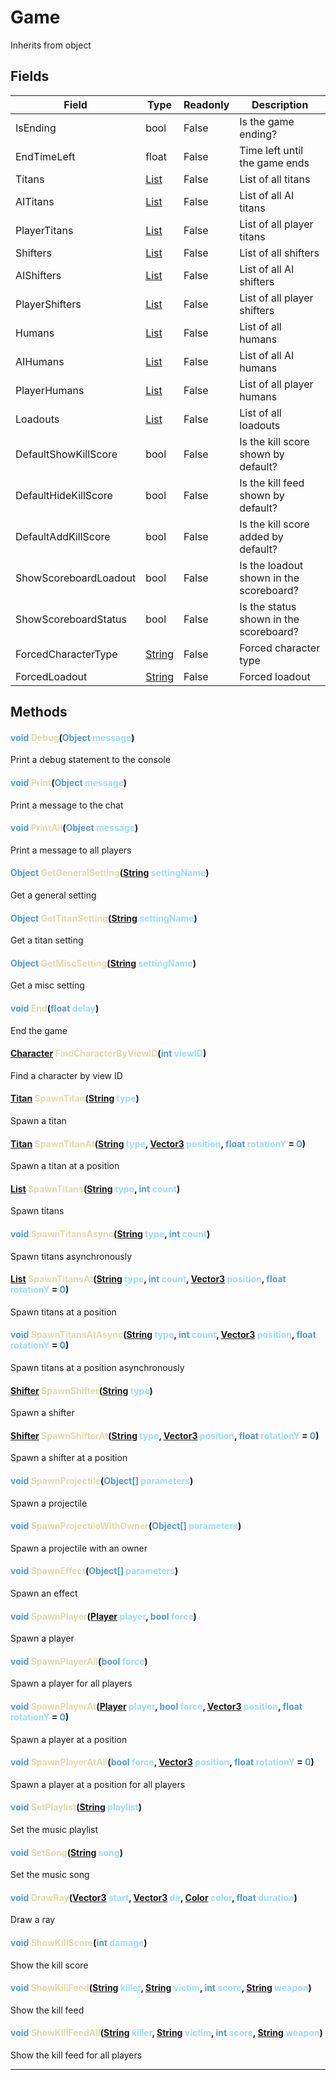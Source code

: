# Game
Inherits from object
## Fields
|Field|Type|Readonly|Description|
|---|---|---|---|
|IsEnding|bool|False|Is the game ending?|
|EndTimeLeft|float|False|Time left until the game ends|
|Titans|[List](../objects/List.md)|False|List of all titans|
|AITitans|[List](../objects/List.md)|False|List of all AI titans|
|PlayerTitans|[List](../objects/List.md)|False|List of all player titans|
|Shifters|[List](../objects/List.md)|False|List of all shifters|
|AIShifters|[List](../objects/List.md)|False|List of all AI shifters|
|PlayerShifters|[List](../objects/List.md)|False|List of all player shifters|
|Humans|[List](../objects/List.md)|False|List of all humans|
|AIHumans|[List](../objects/List.md)|False|List of all AI humans|
|PlayerHumans|[List](../objects/List.md)|False|List of all player humans|
|Loadouts|[List](../objects/List.md)|False|List of all loadouts|
|DefaultShowKillScore|bool|False|Is the kill score shown by default?|
|DefaultHideKillScore|bool|False|Is the kill feed shown by default?|
|DefaultAddKillScore|bool|False|Is the kill score added by default?|
|ShowScoreboardLoadout|bool|False|Is the loadout shown in the scoreboard?|
|ShowScoreboardStatus|bool|False|Is the status shown in the scoreboard?|
|ForcedCharacterType|[String](../static/String.md)|False|Forced character type|
|ForcedLoadout|[String](../static/String.md)|False|Forced loadout|
## Methods
#### <span style="color:#509cd4">void</span> <span style="color:#dcdcaa">Debug</span>(<span style="color:#509cd4">Object</span> <span style="color:#9cdcfe">message</span>)
Print a debug statement to the console
#### <span style="color:#509cd4">void</span> <span style="color:#dcdcaa">Print</span>(<span style="color:#509cd4">Object</span> <span style="color:#9cdcfe">message</span>)
Print a message to the chat
#### <span style="color:#509cd4">void</span> <span style="color:#dcdcaa">PrintAll</span>(<span style="color:#509cd4">Object</span> <span style="color:#9cdcfe">message</span>)
Print a message to all players
#### <span style="color:#509cd4">Object</span> <span style="color:#dcdcaa">GetGeneralSetting</span>(<span style="color:#509cd4">[String](../static/String.md)</span> <span style="color:#9cdcfe">settingName</span>)
Get a general setting
#### <span style="color:#509cd4">Object</span> <span style="color:#dcdcaa">GetTitanSetting</span>(<span style="color:#509cd4">[String](../static/String.md)</span> <span style="color:#9cdcfe">settingName</span>)
Get a titan setting
#### <span style="color:#509cd4">Object</span> <span style="color:#dcdcaa">GetMiscSetting</span>(<span style="color:#509cd4">[String](../static/String.md)</span> <span style="color:#9cdcfe">settingName</span>)
Get a misc setting
#### <span style="color:#509cd4">void</span> <span style="color:#dcdcaa">End</span>(<span style="color:#509cd4">float</span> <span style="color:#9cdcfe">delay</span>)
End the game
#### <span style="color:#509cd4">[Character](../objects/Character.md)</span> <span style="color:#dcdcaa">FindCharacterByViewID</span>(<span style="color:#509cd4">int</span> <span style="color:#9cdcfe">viewID</span>)
Find a character by view ID
#### <span style="color:#509cd4">[Titan](../objects/Titan.md)</span> <span style="color:#dcdcaa">SpawnTitan</span>(<span style="color:#509cd4">[String](../static/String.md)</span> <span style="color:#9cdcfe">type</span>)
Spawn a titan
#### <span style="color:#509cd4">[Titan](../objects/Titan.md)</span> <span style="color:#dcdcaa">SpawnTitanAt</span>(<span style="color:#509cd4">[String](../static/String.md)</span> <span style="color:#9cdcfe">type</span>, <span style="color:#509cd4">[Vector3](../objects/Vector3.md)</span> <span style="color:#9cdcfe">position</span>, <span style="color:#509cd4">float</span> <span style="color:#9cdcfe">rotationY</span> = <span style="color:#509cd4">0</span>)
Spawn a titan at a position
#### <span style="color:#509cd4">[List](../objects/List.md)</span> <span style="color:#dcdcaa">SpawnTitans</span>(<span style="color:#509cd4">[String](../static/String.md)</span> <span style="color:#9cdcfe">type</span>, <span style="color:#509cd4">int</span> <span style="color:#9cdcfe">count</span>)
Spawn titans
#### <span style="color:#509cd4">void</span> <span style="color:#dcdcaa">SpawnTitansAsync</span>(<span style="color:#509cd4">[String](../static/String.md)</span> <span style="color:#9cdcfe">type</span>, <span style="color:#509cd4">int</span> <span style="color:#9cdcfe">count</span>)
Spawn titans asynchronously
#### <span style="color:#509cd4">[List](../objects/List.md)</span> <span style="color:#dcdcaa">SpawnTitansAt</span>(<span style="color:#509cd4">[String](../static/String.md)</span> <span style="color:#9cdcfe">type</span>, <span style="color:#509cd4">int</span> <span style="color:#9cdcfe">count</span>, <span style="color:#509cd4">[Vector3](../objects/Vector3.md)</span> <span style="color:#9cdcfe">position</span>, <span style="color:#509cd4">float</span> <span style="color:#9cdcfe">rotationY</span> = <span style="color:#509cd4">0</span>)
Spawn titans at a position
#### <span style="color:#509cd4">void</span> <span style="color:#dcdcaa">SpawnTitansAtAsync</span>(<span style="color:#509cd4">[String](../static/String.md)</span> <span style="color:#9cdcfe">type</span>, <span style="color:#509cd4">int</span> <span style="color:#9cdcfe">count</span>, <span style="color:#509cd4">[Vector3](../objects/Vector3.md)</span> <span style="color:#9cdcfe">position</span>, <span style="color:#509cd4">float</span> <span style="color:#9cdcfe">rotationY</span> = <span style="color:#509cd4">0</span>)
Spawn titans at a position asynchronously
#### <span style="color:#509cd4">[Shifter](../objects/Shifter.md)</span> <span style="color:#dcdcaa">SpawnShifter</span>(<span style="color:#509cd4">[String](../static/String.md)</span> <span style="color:#9cdcfe">type</span>)
Spawn a shifter
#### <span style="color:#509cd4">[Shifter](../objects/Shifter.md)</span> <span style="color:#dcdcaa">SpawnShifterAt</span>(<span style="color:#509cd4">[String](../static/String.md)</span> <span style="color:#9cdcfe">type</span>, <span style="color:#509cd4">[Vector3](../objects/Vector3.md)</span> <span style="color:#9cdcfe">position</span>, <span style="color:#509cd4">float</span> <span style="color:#9cdcfe">rotationY</span> = <span style="color:#509cd4">0</span>)
Spawn a shifter at a position
#### <span style="color:#509cd4">void</span> <span style="color:#dcdcaa">SpawnProjectile</span>(<span style="color:#509cd4">Object[]</span> <span style="color:#9cdcfe">parameters</span>)
Spawn a projectile
#### <span style="color:#509cd4">void</span> <span style="color:#dcdcaa">SpawnProjectileWithOwner</span>(<span style="color:#509cd4">Object[]</span> <span style="color:#9cdcfe">parameters</span>)
Spawn a projectile with an owner
#### <span style="color:#509cd4">void</span> <span style="color:#dcdcaa">SpawnEffect</span>(<span style="color:#509cd4">Object[]</span> <span style="color:#9cdcfe">parameters</span>)
Spawn an effect
#### <span style="color:#509cd4">void</span> <span style="color:#dcdcaa">SpawnPlayer</span>(<span style="color:#509cd4">[Player](../objects/Player.md)</span> <span style="color:#9cdcfe">player</span>, <span style="color:#509cd4">bool</span> <span style="color:#9cdcfe">force</span>)
Spawn a player
#### <span style="color:#509cd4">void</span> <span style="color:#dcdcaa">SpawnPlayerAll</span>(<span style="color:#509cd4">bool</span> <span style="color:#9cdcfe">force</span>)
Spawn a player for all players
#### <span style="color:#509cd4">void</span> <span style="color:#dcdcaa">SpawnPlayerAt</span>(<span style="color:#509cd4">[Player](../objects/Player.md)</span> <span style="color:#9cdcfe">player</span>, <span style="color:#509cd4">bool</span> <span style="color:#9cdcfe">force</span>, <span style="color:#509cd4">[Vector3](../objects/Vector3.md)</span> <span style="color:#9cdcfe">position</span>, <span style="color:#509cd4">float</span> <span style="color:#9cdcfe">rotationY</span> = <span style="color:#509cd4">0</span>)
Spawn a player at a position
#### <span style="color:#509cd4">void</span> <span style="color:#dcdcaa">SpawnPlayerAtAll</span>(<span style="color:#509cd4">bool</span> <span style="color:#9cdcfe">force</span>, <span style="color:#509cd4">[Vector3](../objects/Vector3.md)</span> <span style="color:#9cdcfe">position</span>, <span style="color:#509cd4">float</span> <span style="color:#9cdcfe">rotationY</span> = <span style="color:#509cd4">0</span>)
Spawn a player at a position for all players
#### <span style="color:#509cd4">void</span> <span style="color:#dcdcaa">SetPlaylist</span>(<span style="color:#509cd4">[String](../static/String.md)</span> <span style="color:#9cdcfe">playlist</span>)
Set the music playlist
#### <span style="color:#509cd4">void</span> <span style="color:#dcdcaa">SetSong</span>(<span style="color:#509cd4">[String](../static/String.md)</span> <span style="color:#9cdcfe">song</span>)
Set the music song
#### <span style="color:#509cd4">void</span> <span style="color:#dcdcaa">DrawRay</span>(<span style="color:#509cd4">[Vector3](../objects/Vector3.md)</span> <span style="color:#9cdcfe">start</span>, <span style="color:#509cd4">[Vector3](../objects/Vector3.md)</span> <span style="color:#9cdcfe">dir</span>, <span style="color:#509cd4">[Color](../objects/Color.md)</span> <span style="color:#9cdcfe">color</span>, <span style="color:#509cd4">float</span> <span style="color:#9cdcfe">duration</span>)
Draw a ray
#### <span style="color:#509cd4">void</span> <span style="color:#dcdcaa">ShowKillScore</span>(<span style="color:#509cd4">int</span> <span style="color:#9cdcfe">damage</span>)
Show the kill score
#### <span style="color:#509cd4">void</span> <span style="color:#dcdcaa">ShowKillFeed</span>(<span style="color:#509cd4">[String](../static/String.md)</span> <span style="color:#9cdcfe">killer</span>, <span style="color:#509cd4">[String](../static/String.md)</span> <span style="color:#9cdcfe">victim</span>, <span style="color:#509cd4">int</span> <span style="color:#9cdcfe">score</span>, <span style="color:#509cd4">[String](../static/String.md)</span> <span style="color:#9cdcfe">weapon</span>)
Show the kill feed
#### <span style="color:#509cd4">void</span> <span style="color:#dcdcaa">ShowKillFeedAll</span>(<span style="color:#509cd4">[String](../static/String.md)</span> <span style="color:#9cdcfe">killer</span>, <span style="color:#509cd4">[String](../static/String.md)</span> <span style="color:#9cdcfe">victim</span>, <span style="color:#509cd4">int</span> <span style="color:#9cdcfe">score</span>, <span style="color:#509cd4">[String](../static/String.md)</span> <span style="color:#9cdcfe">weapon</span>)
Show the kill feed for all players

---

